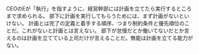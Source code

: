CEOのEが「執行」を指すように、経営幹部には計画を立てたら実行するところまで求められる。
部下に計画を実行してもらうためには、まず計画がないといけない。
計画とは完了の定義と着手する順序、つまり制約条件と優先順位のことだ。これがないと計画とは言えない。
部下が怠慢だとか働いてないだとか言えるのは計画を立てている上司だけが言えることだ。無能は計画を立てる能力がない。
